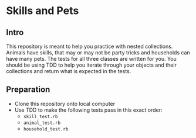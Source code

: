 # Skills and Pets

## Intro
This repository is meant to help you practice with nested collections. Animals have skills, that may or may not be party tricks and households can have many pets. The tests for all three classes are written for you. You should be using TDD to help you iterate through your objects and their collections and return what is expected in the tests.

## Preparation

* Clone this repository onto local computer
* Use TDD to make the following tests pass in this exact order:
  - `skill_test.rb`
  - `animal_test.rb`
  - `household_test.rb`
